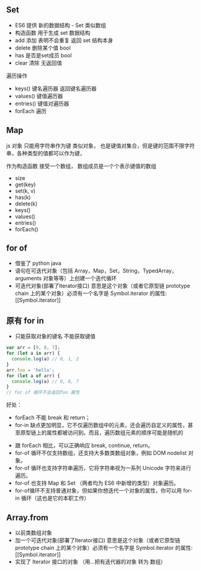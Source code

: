 ## Set
- ES6 提供 新的数据结构 - Set 类似数组 
- 构造函数 用于生成 set 数据结构
- add 添加 表明不会重复 返回 set 结构本身
- delete 删除某个值 bool
- has 是否是set成员 bool
- clear 清除 无返回值

遍历操作
- keys() 键名遍历器 返回键名遍历器
- values() 键值遍历器
- entries() 键值对遍历器
- forEach 遍历

## Map
js 对象 只能用字符串作为键
类似对象， 也是键值对集合，但是键的范围不限字符串，各种类型的值都可以作为键，

作为构造函数
接受一个数组， 数组成员是一个个表示键值的数组
- size
- get(key)
- set(k, v)
- has(k)
- delete(k)
- keys()
- values()
- entries()
- forEach()

## for of
- 借鉴了 python java
- 语句在可迭代对象（包括 Array，Map，Set，String，TypedArray，arguments 对象等等）上创建一个迭代循环
- 可迭代对象(部署了Iterator接口)
  意思是这个对象（或者它原型链 prototype chain 上的某个对象）必须有一个名字是 Symbol.iterator 的属性: [[Symbol.iterator]] 

## 原有 for in 

- 只能获取对象的键名 不能获取键值 

```js
var arr = [9, 8, 7];
for (let a in arr) {
  console.log(a) // 0, 1, 2
}
arr.foo = 'hello';
for (let a of arr) {
  console.log(a) // 9, 8, 7
}
// for of 循环不会返回foo 属性
```
好处：
- forEach 不能 break 和 return；
- for-in 缺点更加明显，它不仅遍历数组中的元素，还会遍历自定义的属性，甚至原型链上的属性都被访问到。而且，遍历数组元素的顺序可能是随机的
<!-- break 退出循环 -->
<!-- 不在执行循环体里continue后面的语句而是跳到下一个循环入口处执行下一个循环。 -->
- 跟 forEach 相比，可以正确响应 break, continue, return。
- for-of 循环不仅支持数组，还支持大多数类数组对象，例如 DOM nodelist 对象。
- for-of 循环也支持字符串遍历，它将字符串视为一系列 Unicode 字符来进行遍历。
- for-of 也支持 Map 和 Set （两者均为 ES6 中新增的类型）对象遍历。
- for-of循环不支持普通对象，但如果你想迭代一个对象的属性，你可以用
for-in 循环（这也是它的本职工作）

## Array.from

- 以前类数组对象
- 加一个可迭代对象(部署了Iterator接口)
  意思是这个对象（或者它原型链 prototype chain 上的某个对象）必须有一个名字是 Symbol.iterator 的属性: [[Symbol.iterator]] 
- 实现了 Iterator 接口的对象 （用...把有迭代器的对象 转为 数组）

